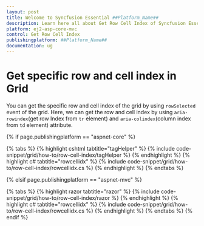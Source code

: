 ```yaml
---
layout: post
title: Welcome to Syncfusion Essential ##Platform_Name##
description: Learn here all about Get Row Cell Index of Syncfusion Essential ##Platform_Name## widgets based on HTML5 and jQuery.
platform: ej2-asp-core-mvc
control: Get Row Cell Index
publishingplatform: ##Platform_Name##
documentation: ug
---
```



# Get specific row and cell index in Grid

You can get the specific row and cell index of the grid by using `rowSelected` event of the grid. Here, we can get the row and cell index by using `aria-rowindex`(get row Index from `tr` element) and `aria-colindex`(column index from `td` element) attribute.

{% if page.publishingplatform == "aspnet-core" %}

{% tabs %}
{% highlight cshtml tabtitle="tagHelper" %}
{% include code-snippet/grid/how-to/row-cell-index/tagHelper %}
{% endhighlight %}
{% highlight c# tabtitle="rowcellidx" %}
{% include code-snippet/grid/how-to/row-cell-index/rowcellidx.cs %}
{% endhighlight %}
{% endtabs %}

{% elsif page.publishingplatform == "aspnet-mvc" %}

{% tabs %}
{% highlight razor tabtitle="razor" %}
{% include code-snippet/grid/how-to/row-cell-index/razor %}
{% endhighlight %}
{% highlight c# tabtitle="rowcellidx" %}
{% include code-snippet/grid/how-to/row-cell-index/rowcellidx.cs %}
{% endhighlight %}
{% endtabs %}
{% endif %}

